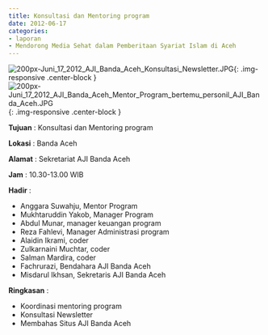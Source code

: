 ```yaml
---
title: Konsultasi dan Mentoring program
date: 2012-06-17
categories:
- laporan
- Mendorong Media Sehat dalam Pemberitaan Syariat Islam di Aceh
---
```


![200px-Juni_17_2012_AJI_Banda_Aceh_Konsultasi_Newsletter.JPG](/uploads/200px-Juni_17_2012_AJI_Banda_Aceh_Konsultasi_Newsletter.JPG){: .img-responsive .center-block }
![200px-Juni_17_2012_AJI_Banda_Aceh_Mentor_Program_bertemu_personil_AJI_Banda_Aceh.JPG](/uploads/200px-Juni_17_2012_AJI_Banda_Aceh_Mentor_Program_bertemu_personil_AJI_Banda_Aceh.JPG){: .img-responsive .center-block }

**Tujuan** : Konsultasi dan Mentoring program

**Lokasi** : Banda Aceh

**Alamat** : Sekretariat AJI Banda Aceh

**Jam** : 10.30-13.00  WIB

**Hadir** : 
* Anggara Suwahju, Mentor Program
* Mukhtaruddin Yakob, Manager Program
* Abdul Munar, manager keuangan program
* Reza Fahlevi, Manager Administrasi program
* Alaidin Ikrami, coder
* Zulkarnaini Muchtar, coder
* Salman Mardira, coder
* Fachrurazi, Bendahara AJI Banda Aceh
* Misdarul Ikhsan, Sekretaris AJI Banda Aceh

**Ringkasan** : 
* Koordinasi mentoring program
* Konsultasi Newsletter
* Membahas Situs AJI Banda Aceh
